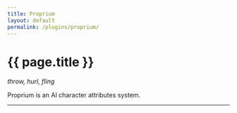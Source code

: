 ```yaml
---
title: Proprium
layout: default
permalink: /plugins/proprium/
---
```


<h1 class="fa-h1 proprium">{{ page.title }}</h1>

_throw, hurl, fling_

Proprium is an AI character attributes system. 

-----
